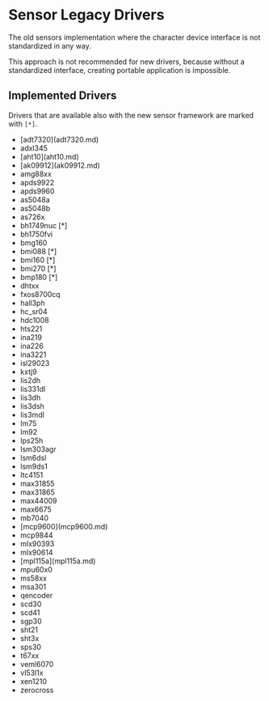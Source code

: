 # Sensor Legacy Drivers

The old sensors implementation where the character device interface is
not standardized in any way.

This approach is not recommended for new drivers, because without a
standardized interface, creating portable application is impossible.

## Implemented Drivers

Drivers that are available also with the new sensor framework are marked
with `[*]`.

  - \[<span class="title-ref">adt7320</span>\](<span class="title-ref">adt7320</span>.md)
  - adxl345
  - \[<span class="title-ref">aht10</span>\](<span class="title-ref">aht10</span>.md)
  - \[<span class="title-ref">ak09912</span>\](<span class="title-ref">ak09912</span>.md)
  - amg88xx
  - apds9922
  - apds9960
  - as5048a
  - as5048b
  - as726x
  - bh1749nuc \[\*\]
  - bh1750fvi
  - bmg160
  - bmi088 \[\*\]
  - bmi160 \[\*\]
  - bmi270 \[\*\]
  - bmp180 \[\*\]
  - dhtxx
  - fxos8700cq
  - hall3ph
  - hc\_sr04
  - hdc1008
  - hts221
  - ina219
  - ina226
  - ina3221
  - isl29023
  - kxtj9
  - lis2dh
  - lis331dl
  - lis3dh
  - lis3dsh
  - lis3mdl
  - lm75
  - lm92
  - lps25h
  - lsm303agr
  - lsm6dsl
  - lsm9ds1
  - ltc4151
  - max31855
  - max31865
  - max44009
  - max6675
  - mb7040
  - \[<span class="title-ref">mcp9600</span>\](<span class="title-ref">mcp9600</span>.md)
  - mcp9844
  - mlx90393
  - mlx90614
  - \[<span class="title-ref">mpl115a</span>\](<span class="title-ref">mpl115a</span>.md)
  - mpu60x0
  - ms58xx
  - msa301
  - qencoder
  - scd30
  - scd41
  - sgp30
  - sht21
  - sht3x
  - sps30
  - t67xx
  - veml6070
  - vl53l1x
  - xen1210
  - zerocross
